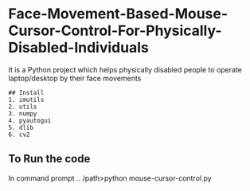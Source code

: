 # Face-Movement-Based-Mouse-Cursor-Control-For-Physically-Disabled-Individuals
It is a Python project which helps physically disabled people to operate laptop/desktop by their face movements

```
## Install
1. imutils 
2. utils 
3. numpy 
4. pyautogui 
5. dlib
6. cv2

```

## To Run the code

In command prompt
.. /path>python mouse-cursor-control.py
